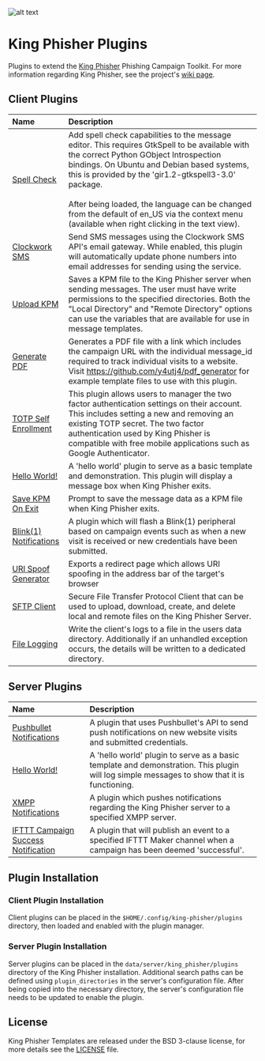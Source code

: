 ![alt text](https://github.com/securestate/king-phisher/raw/master/data/king-phisher-logo.png "King Phisher")
<!-- generated at: 2017-03-10 17:02:38 -->
# King Phisher Plugins
Plugins to extend the [King Phisher][king-phisher-repo] Phishing Campaign
Toolkit. For more information regarding King Phisher, see the project's
[wiki page][king-phisher-wiki].

## Client Plugins
| Name                                      | Description       |
|:------------------------------------------|:------------------|
| [Spell Check][c_spell_check] | Add spell check capabilities to the message editor. This requires GtkSpell to be available with the correct Python GObject Introspection bindings. On Ubuntu and Debian based systems, this is provided by the 'gir1.2-gtkspell3-3.0' package.<br /><br />After being loaded, the language can be changed from the default of en_US via the context menu (available when right clicking in the text view). |
| [Clockwork SMS][c_clockwork_sms] | Send SMS messages using the Clockwork SMS API's email gateway. While enabled, this plugin will automatically update phone numbers into email addresses for sending using the service. |
| [Upload KPM][c_kpm_export_on_send] | Saves a KPM file to the King Phisher server when sending messages. The user must have write permissions to the specified directories. Both the "Local Directory" and "Remote Directory" options can use the variables that are available for use in message templates. |
| [Generate PDF][c_pdf_generator] | Generates a PDF file with a link which includes the campaign URL with the individual message_id required to track individual visits to a website. Visit https://github.com/y4utj4/pdf_generator for example template files to use with this plugin. |
| [TOTP Self Enrollment][c_totp_enrollment] | This plugin allows users to manager the two factor authentication settings on their account. This includes setting a new and removing an existing TOTP secret. The two factor authentication used by King Phisher is compatible with free mobile applications such as Google Authenticator. |
| [Hello World!][c_hello_world] | A 'hello world' plugin to serve as a basic template and demonstration. This plugin will display a message box when King Phisher exits. |
| [Save KPM On Exit][c_kpm_export_on_exit] | Prompt to save the message data as a KPM file when King Phisher exits. |
| [Blink(1) Notifications][c_blink1] | A plugin which will flash a Blink(1) peripheral based on campaign events such as when a new visit is received or new credentials have been submitted. |
| [URI Spoof Generator][c_uri_spoof_generator] | Exports a redirect page which allows URI spoofing in the address bar of the target's browser |
| [SFTP Client][c_sftp_client] | Secure File Transfer Protocol Client that can be used to upload, download, create, and delete local and remote files on the King Phisher Server. |
| [File Logging][c_file_logging] | Write the client's logs to a file in the users data directory. Additionally if an unhandled exception occurs, the details will be written to a dedicated directory. |

## Server Plugins
| Name                                      | Description       |
|:------------------------------------------|:------------------|
| [Pushbullet Notifications][s_pushbullet_notifications] | A plugin that uses Pushbullet's API to send push notifications on new website visits and submitted credentials. |
| [Hello World!][s_hello_world] | A 'hello world' plugin to serve as a basic template and demonstration. This plugin will log simple messages to show that it is functioning. |
| [XMPP Notifications][s_xmpp_notifications] | A plugin which pushes notifications regarding the King Phisher server to a specified XMPP server. |
| [IFTTT Campaign Success Notification][s_ifttt_on_campaign_success] | A plugin that will publish an event to a specified IFTTT Maker channel when a campaign has been deemed 'successful'. |

## Plugin Installation
### Client Plugin Installation
Client plugins can be placed in the `$HOME/.config/king-phisher/plugins`
directory, then loaded and enabled with the plugin manager.

### Server Plugin Installation
Server plugins can be placed in the `data/server/king_phisher/plugins`
directory of the King Phisher installation. Additional search paths can be
defined using `plugin_directories` in the server's configuration file. After
being copied into the necessary directory, the server's configuration file
needs to be updated to enable the plugin.

## License
King Phisher Templates are released under the BSD 3-clause license, for more
details see the [LICENSE][license-file] file.

[king-phisher-repo]: https://github.com/securestate/king-phisher
[king-phisher-wiki]: https://github.com/securestate/king-phisher/wiki
[license-file]: https://github.com/securestate/king-phisher-templates/blob/master/LICENSE
[c_spell_check]: https://github.com/securestate/king-phisher-plugins/blob/master/client/spell_check.py
[c_clockwork_sms]: https://github.com/securestate/king-phisher-plugins/blob/master/client/clockwork_sms.py
[c_kpm_export_on_send]: https://github.com/securestate/king-phisher-plugins/blob/master/client/kpm_export_on_send.py
[c_pdf_generator]: https://github.com/securestate/king-phisher-plugins/blob/master/client/pdf_generator.py
[c_totp_enrollment]: https://github.com/securestate/king-phisher-plugins/blob/master/client/totp_enrollment.py
[c_hello_world]: https://github.com/securestate/king-phisher-plugins/blob/master/client/hello_world.py
[c_kpm_export_on_exit]: https://github.com/securestate/king-phisher-plugins/blob/master/client/kpm_export_on_exit.py
[c_blink1]: https://github.com/securestate/king-phisher-plugins/blob/master/client/blink1.py
[c_uri_spoof_generator]: https://github.com/securestate/king-phisher-plugins/blob/master/client/uri_spoof_generator.py
[c_sftp_client]: https://github.com/securestate/king-phisher-plugins/blob/master/client/sftp_client.py
[c_file_logging]: https://github.com/securestate/king-phisher-plugins/blob/master/client/file_logging.py
[s_pushbullet_notifications]: https://github.com/securestate/king-phisher-plugins/blob/master/server/pushbullet_notifications.py
[s_hello_world]: https://github.com/securestate/king-phisher-plugins/blob/master/server/hello_world.py
[s_xmpp_notifications]: https://github.com/securestate/king-phisher-plugins/blob/master/server/xmpp_notifications.py
[s_ifttt_on_campaign_success]: https://github.com/securestate/king-phisher-plugins/blob/master/server/ifttt_on_campaign_success.py

